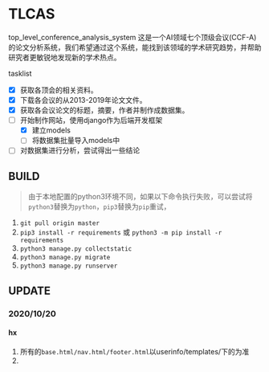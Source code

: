 # TLCAS
top_level_conference_analysis_system
这是一个AI领域七个顶级会议(CCF-A)的论文分析系统，我们希望通过这个系统，能找到该领域的学术研究趋势，并帮助研究者更敏锐地发现新的学术热点。

tasklist
- [x] 获取各顶会的相关资料。
- [x] 下载各会议的从2013-2019年论文文件。
- [x] 获取各会议论文的标题，摘要，作者并制作成数据集。
- [ ] 开始制作网站，使用django作为后端开发框架
  - [x] 建立models
  - [ ] 将数据集批量导入models中
- [ ] 对数据集进行分析，尝试得出一些结论

## BUILD
>由于本地配置的python3环境不同，如果以下命令执行失败，可以尝试将`python3`替换为`python`，`pip3`替换为`pip`重试，
1. `git pull origin master`
2. `pip3 install -r requirements` 或 `python3 -m pip install -r requirements`
3. `python3 manage.py collectstatic`
4. `python3 manage.py migrate`
5. `python3 manage.py runserver`

## UPDATE
### 2020/10/20

#### hx

1. 所有的`base.html/nav.html/footer.html`以userinfo/templates/下的为准
2. 

